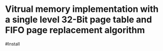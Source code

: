 # Vitrual memory implementation with a single level 32-Bit page table and FIFO page replacement algorithm

#Install
